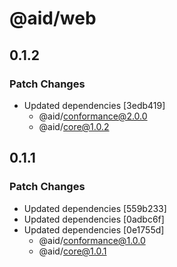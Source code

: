 # @aid/web

## 0.1.2

### Patch Changes

- Updated dependencies [3edb419]
  - @aid/conformance@2.0.0
  - @aid/core@1.0.2

## 0.1.1

### Patch Changes

- Updated dependencies [559b233]
- Updated dependencies [0adbc6f]
- Updated dependencies [0e1755d]
  - @aid/conformance@1.0.0
  - @aid/core@1.0.1
